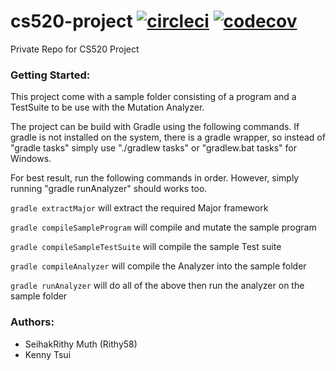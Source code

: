 # cs520-project [![circleci](https://circleci.com/gh/Rithy58/cs520-project.svg?style=shield&circle-token=f58235a225c0f83a2466389615a225dc76e36f2e)](https://circleci.com/gh/Rithy58/cs520-project) [![codecov](https://codecov.io/gh/Rithy58/cs520-project/branch/master/graph/badge.svg?token=rgmaXYDrqq)](https://codecov.io/gh/Rithy58/cs520-project)

Private Repo for CS520 Project

### Getting Started:
This project come with a sample folder consisting of a program and a TestSuite
to be use with the Mutation Analyzer.

The project can be build with Gradle using the following commands. If gradle is not installed on the system, there is a gradle wrapper, so instead of "gradle tasks" simply use "./gradlew tasks" or "gradlew.bat tasks" for Windows.

For best result, run the following commands in order. However, simply running "gradle runAnalyzer" should works too.

`gradle extractMajor` will extract the required Major framework

`gradle compileSampleProgram` will compile and mutate the sample program

`gradle compileSampleTestSuite` will compile the sample Test suite

`gradle compileAnalyzer` will compile the Analyzer into the sample folder

`gradle runAnalyzer` will do all of the above then run the analyzer on the sample folder

### Authors:
+ SeihakRithy Muth (Rithy58)
+ Kenny Tsui

